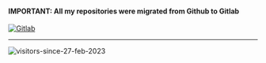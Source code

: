 
#### IMPORTANT: All my repositories were migrated from Github to Gitlab
[![Gitlab](https://img.shields.io/badge/Gitlab%20@Energy1011-FC6D26?style=for-the-badge&logo=gitlab&color=blueviolet)](https://gitlab.com/Energy1011)

-----

![visitors-since-27-feb-2023](https://visitor-badge.laobi.icu/badge?page_id=benomas.gitlab.visitor-badge)
